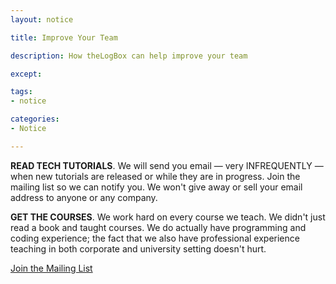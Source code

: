 ```yaml
---
layout: notice

title: Improve Your Team

description: How theLogBox can help improve your team

except:

tags:
- notice

categories:
- Notice

---
```



**READ TECH TUTORIALS**. We will send you email &mdash; very INFREQUENTLY &mdash; when new tutorials are released or while they are in progress. Join the mailing list so we can notify you. We won't give away or sell your email address to anyone or any company. 

**GET THE COURSES**. We work hard on every course we teach. We didn't just read a book and taught courses. We do actually have programming and coding experience; the fact that we also have professional experience teaching in both corporate and university setting doesn't hurt. 


<a href='http://eepurl.com/BFz-X' class='button'>Join the Mailing List</a>

<!--

<div id="mc_embed_signup">

<form action="http://thelogbox.us5.list-manage.com/subscribe/post?u=ccf5609c10396fa44241f5400&amp;id=0117706770" method="post" id="mc-embedded-subscribe-form" name="mc-embedded-subscribe-form" class="validate" target="_blank" novalidate>
	
<input type="email" value="" name="EMAIL" class="email" id="mce-EMAIL" placeholder="To get our updates, enter your email here" required>
<div class="clear">  
  <input type="submit" value="Subscribe"
  name="subscribe" id="mc-embedded-subscribe"
  class="button">
</div>
</form>
</div>

-->